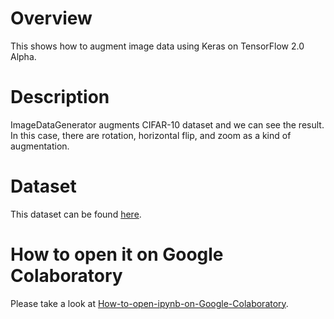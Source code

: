 # Overview
This shows how to augment image data using Keras on TensorFlow 2.0 Alpha.

# Description
ImageDataGenerator augments CIFAR-10 dataset and we can see the result. In this case, there are rotation, horizontal flip, and zoom as a kind of augmentation.

# Dataset
This dataset can be found [here](https://www.cs.toronto.edu/~kriz/cifar.html).

# How to open it on Google Colaboratory
Please take a look at [How-to-open-ipynb-on-Google-Colaboratory](https://github.com/shoji9x9/How-to-open-ipynb-on-Google-Colaboratory).
